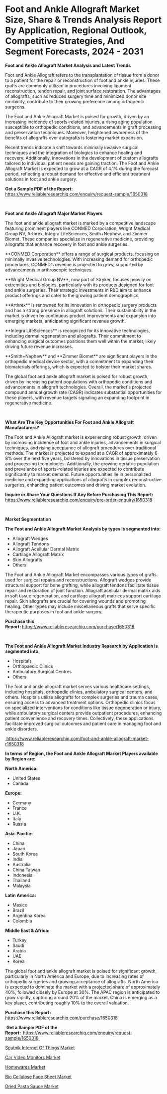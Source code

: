 <p><h1>Foot and Ankle Allograft Market Size, Share & Trends Analysis Report By Application, Regional Outlook, Competitive Strategies, And Segment Forecasts, 2024 - 2031</h1></p><p><strong>Foot and Ankle Allograft Market Analysis and Latest Trends</strong></p>
<p><p>Foot and Ankle Allograft refers to the transplantation of tissue from a donor to a patient for the repair or reconstruction of foot and ankle injuries. These grafts are commonly utilized in procedures involving ligament reconstruction, tendon repair, and joint surface restoration. The advantages of allografts, such as reduced surgery time and minimized donor site morbidity, contribute to their growing preference among orthopedic surgeons.</p><p>The Foot and Ankle Allograft Market is poised for growth, driven by an increasing incidence of sports-related injuries, a rising aging population susceptible to orthopedic conditions, and advancements in graft processing and preservation techniques. Moreover, heightened awareness of the benefits of allografts over autografts is fostering market expansion. </p><p>Recent trends indicate a shift towards minimally invasive surgical techniques and the integration of biologics to enhance healing and recovery. Additionally, innovations in the development of custom allografts tailored to individual patient needs are gaining traction. The Foot and Ankle Allograft Market is expected to grow at a CAGR of 4.1% during the forecast period, reflecting a robust demand for effective and efficient treatment solutions in foot and ankle surgery.</p></p>
<p><strong>Get a Sample PDF of the Report:&nbsp;</strong> <a href="https://www.reliableresearchiq.com/enquiry/request-sample/1650318?utm_campaign=1106&utm_medium=2&utm_source=Github&utm_content=ia&utm_term=26092024&utm_id=foot-and-ankle-allograft">https://www.reliableresearchiq.com/enquiry/request-sample/1650318</a></p>
<p>&nbsp;</p>
<p><strong>Foot and Ankle Allograft Major Market Players</strong></p>
<p><p>The foot and ankle allograft market is marked by a competitive landscape featuring prominent players like CONMED Corporation, Wright Medical Group NV, Arthrex, Integra LifeSciences, Smith+Nephew, and Zimmer Biomet. These companies specialize in regenerative medicine, providing allografts that enhance recovery in foot and ankle surgeries.</p><p>**CONMED Corporation** offers a range of surgical products, focusing on minimally invasive technologies. With increasing demand for orthopedic procedures, CONMED’s revenue is projected to grow, supported by advancements in arthroscopic techniques.</p><p>**Wright Medical Group NV**, now part of Stryker, focuses heavily on extremities and biologics, particularly with its products designed for foot and ankle surgeries. Their strategic investments in R&D aim to enhance product offerings and cater to the growing patient demographics.</p><p>**Arthrex** is renowned for its innovation in orthopedic surgery products and has a strong presence in allograft solutions. Their sustainability in the market is driven by continuous product improvements and expansion into emerging markets, anticipating significant revenue growth.</p><p>**Integra LifeSciences** is recognized for its innovative technologies, including dermal regeneration and allografts. Their commitment to enhancing surgical outcomes positions them well within the market, likely driving future revenue increases.</p><p>**Smith+Nephew** and **Zimmer Biomet** are significant players in the orthopedic medical device sector, with a commitment to expanding their biomaterials offerings, which is expected to bolster their market shares.</p><p>The global foot and ankle allograft market is poised for robust growth, driven by increasing patient populations with orthopedic conditions and advancements in allograft technologies. Overall, the market's projected compound annual growth rate (CAGR) indicates substantial opportunities for these players, with revenue targets signaling an expanding footprint in regenerative medicine.</p></p>
<p>&nbsp;</p>
<p><strong>What Are The Key Opportunities For Foot and Ankle Allograft Manufacturers?</strong></p>
<p><p>The Foot and Ankle Allograft market is experiencing robust growth, driven by increasing incidence of foot and ankle injuries, advancements in surgical techniques, and rising acceptance of allograft procedures over traditional methods. The market is projected to expand at a CAGR of approximately 6-8% over the next five years, bolstered by innovations in tissue preservation and processing technologies. Additionally, the growing geriatric population and prevalence of sports-related injuries are expected to contribute significantly to market demand. Future opportunities lie in personalized medicine and expanding applications of allografts in complex reconstructive surgeries, enhancing patient outcomes and driving market evolution.</p></p>
<p><strong>Inquire or Share Your Questions If Any Before Purchasing This Report:</strong> <a href="https://www.reliableresearchiq.com/enquiry/pre-order-enquiry/1650318?utm_campaign=1106&utm_medium=2&utm_source=Github&utm_content=ia&utm_term=26092024&utm_id=foot-and-ankle-allograft">https://www.reliableresearchiq.com/enquiry/pre-order-enquiry/1650318</a></p>
<p>&nbsp;</p>
<p><strong>Market Segmentation</strong></p>
<p><strong>The Foot and Ankle Allograft Market Analysis by types is segmented into:</strong></p>
<p><ul><li>Allograft Wedges</li><li>Allograft Tendons</li><li>Allograft Acellular Dermal Matrix</li><li>Cartilage Allograft Matrix</li><li>Skin Allografts</li><li>Others</li></ul></p>
<p><p>The Foot and Ankle Allograft Market encompasses various types of grafts used for surgical repairs and reconstructions. Allograft wedges provide structural support for bone grafting, while allograft tendons facilitate tissue repair and restoration of joint function. Allograft acellular dermal matrix aids in soft tissue regeneration, and cartilage allograft matrices support cartilage repair. Skin allografts are crucial for covering wounds and promoting healing. Other types may include miscellaneous grafts that serve specific therapeutic purposes in foot and ankle surgery.</p></p>
<p><strong>Purchase this Report:&nbsp;</strong><a href="https://www.reliableresearchiq.com/purchase/1650318?utm_campaign=1106&utm_medium=2&utm_source=Github&utm_content=ia&utm_term=26092024&utm_id=foot-and-ankle-allograft">https://www.reliableresearchiq.com/purchase/1650318</a></p>
<p>&nbsp;</p>
<p><strong>The Foot and Ankle Allograft Market Industry Research by Application is segmented into:</strong></p>
<p><ul><li>Hospitals</li><li>Orthopaedic Clinics</li><li>Ambulatory Surgical Centres</li><li>Others</li></ul></p>
<p><p>The foot and ankle allograft market serves various healthcare settings, including hospitals, orthopedic clinics, ambulatory surgical centers, and others. Hospitals utilize allografts for complex surgeries and trauma cases, ensuring access to advanced treatment options. Orthopedic clinics focus on specialized interventions for conditions like tissue degeneration or injury, while ambulatory surgical centers provide outpatient procedures, enhancing patient convenience and recovery times. Collectively, these applications facilitate improved surgical outcomes and patient care in managing foot and ankle disorders.</p></p>
<p><a href="https://www.reliableresearchiq.com/foot-and-ankle-allograft-market-r1650318?utm_campaign=1106&utm_medium=2&utm_source=Github&utm_content=ia&utm_term=26092024&utm_id=foot-and-ankle-allograft">&nbsp;https://www.reliableresearchiq.com/foot-and-ankle-allograft-market-r1650318</a></p>
<p><strong>In terms of Region, the Foot and Ankle Allograft Market Players available by Region are:</strong></p>
<p>
    <p> <strong> North America: </strong>
        <ul>
            <li>United States</li>
            <li>Canada</li>
        </ul>
        </p> 
    <p> <strong> Europe: </strong>
        <ul>
            <li>Germany</li>
            <li>France</li>
            <li>U.K.</li>
            <li>Italy</li>
            <li>Russia</li>
        </ul>
        </p> 
    <p> <strong> Asia-Pacific: </strong>
        <ul>
            <li>China</li>
            <li>Japan</li>
            <li>South Korea</li>
            <li>India</li>
            <li>Australia</li>
            <li>China Taiwan</li>
            <li>Indonesia</li>
            <li>Thailand</li>
            <li>Malaysia</li>
        </ul>
        </p> 
    <p> <strong> Latin America: </strong>
        <ul>
            <li>Mexico</li>
            <li>Brazil</li>
            <li>Argentina Korea</li>
            <li>Colombia</li>
        </ul>
        </p> 
    <p> <strong> Middle East & Africa: </strong>
        <ul>
            <li>Turkey</li>
            <li>Saudi</li>
            <li>Arabia</li>
            <li>UAE</li>
            <li>Korea</li>
        </ul>
    </p>
    </p>
<p><p>The global foot and ankle allograft market is poised for significant growth, particularly in North America and Europe, due to increasing rates of orthopedic surgeries and growing acceptance of allografts. North America is expected to dominate the market with a projected share of approximately 40%, followed closely by Europe at 30%. The APAC region is anticipated to grow rapidly, capturing around 20% of the market. China is emerging as a key player, contributing roughly 10% to the overall valuation.</p></p>
<p><strong>Purchase this Report: </strong><a href="https://www.reliableresearchiq.com/purchase/1650318?utm_campaign=1106&utm_medium=2&utm_source=Github&utm_content=ia&utm_term=26092024&utm_id=foot-and-ankle-allograft">https://www.reliableresearchiq.com/purchase/1650318</a></p>
<p>&nbsp;<strong>Get a Sample PDF of the Report:&nbsp;&nbsp;</strong><a href="https://www.reliableresearchiq.com/enquiry/request-sample/1650318?utm_campaign=1106&utm_medium=2&utm_source=Github&utm_content=ia&utm_term=26092024&utm_id=foot-and-ankle-allograft">https://www.reliableresearchiq.com/enquiry/request-sample/1650318</a></p>
<p><strong></strong></p>
<p><p><a href="https://github.com/sumonsky0m/Market-Research-Report-List-1/blob/main/sputnik-internet-of-things-market.md?utm_campaign=1106&utm_medium=2&utm_source=Github&utm_content=ia&utm_term=26092024&utm_id=foot-and-ankle-allograft">Sputnik Internet Of Things Market</a></p><p><a href="https://www.linkedin.com/pulse/pioneering-growth-analyzing-global-car-video-monitors-market-wcwlc?trackingId=cu5LWIDlQb6hw%2Fon2Ni48g%3D%3D&utm_campaign=1106&utm_medium=2&utm_source=Github&utm_content=ia&utm_term=26092024&utm_id=foot-and-ankle-allograft">Car Video Monitors Market</a></p><p><a href="https://issuu.com/reportprime-2/docs/homewares-market-size-2030.pptx_021e3af3977f2c?utm_campaign=1106&utm_medium=2&utm_source=Github&utm_content=ia&utm_term=26092024&utm_id=foot-and-ankle-allograft">Homewares Market</a></p><p><a href="https://github.com/RogerBennett414/Market-Research-Report-List-1/blob/main/bio-cellulose-face-sheet-market.md?utm_campaign=1106&utm_medium=2&utm_source=Github&utm_content=ia&utm_term=26092024&utm_id=foot-and-ankle-allograft">Bio Cellulose Face Sheet Market</a></p><p><a href="https://issuu.com/reportprime-2/docs/dried-pasta-sauce-market-size-2030._b683c666742440?utm_campaign=1106&utm_medium=2&utm_source=Github&utm_content=ia&utm_term=26092024&utm_id=foot-and-ankle-allograft">Dried Pasta Sauce Market</a></p></p>